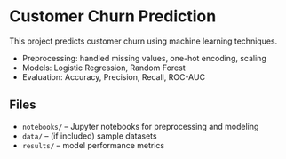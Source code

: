 # Customer Churn Prediction

This project predicts customer churn using machine learning techniques.  
- Preprocessing: handled missing values, one-hot encoding, scaling  
- Models: Logistic Regression, Random Forest  
- Evaluation: Accuracy, Precision, Recall, ROC-AUC  

## Files
- `notebooks/` – Jupyter notebooks for preprocessing and modeling  
- `data/` – (if included) sample datasets  
- `results/` – model performance metrics  
